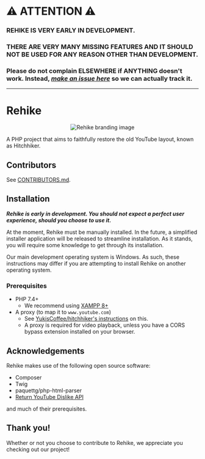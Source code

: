 # ⚠ ATTENTION ⚠

### REHIKE IS VERY EARLY IN DEVELOPMENT.
### THERE ARE VERY MANY MISSING FEATURES AND IT SHOULD NOT BE USED FOR ANY REASON OTHER THAN DEVELOPMENT.
### Please do not complain ELSEWHERE if ANYTHING doesn't work. Instead, [*make an issue here*](/issues) so we can actually track it.

<hr/>

# Rehike

<p align="center">
    <img src="branding/banner.png" alt="Rehike branding image">
</p>

A PHP project that aims to faithfully restore the old YouTube layout, known as Hitchhiker.

## Contributors

See [CONTRIBUTORS.md](CONTRIBUTORS.md).

## Installation

***Rehike is early in development. You should not expect a perfect user experience, should you choose to use it.***

At the moment, Rehike must be manually installed. In the future, a simplified installer application will be released to streamline installation. As it stands, you will require some knowledge to get through its installation.

Our main development operating system is Windows. As such, these instructions may differ if you are attempting to install Rehike on another operating system.

### Prerequisites
- PHP 7.4+
   - We recommend using [XAMPP 8+](https://www.apachefriends.org/index.html)
- A proxy (to map it to `www.youtube.com`)
   - See [YukisCoffee/hitchhiker's instructions](https://github.com/YukisCoffee/hitchhiker#installation) on this.
   - A proxy is required for video playback, unless you have a CORS bypass extension installed on your browser.

## Acknowledgements

Rehike makes use of the following open source software:

- Composer
- Twig
- paquettg/php-html-parser
- [Return YouTube Dislike API](https://www.returnyoutubedislike.com/)

and much of their prerequisites.

## Thank you!

Whether or not you choose to contribute to Rehike, we appreciate you checking out our project!